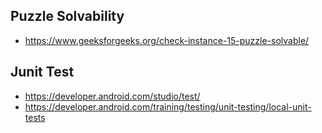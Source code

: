 ## Puzzle Solvability

* https://www.geeksforgeeks.org/check-instance-15-puzzle-solvable/

## Junit Test

* https://developer.android.com/studio/test/
* https://developer.android.com/training/testing/unit-testing/local-unit-tests



